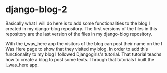# django-blog-2

Basically what I will do here is to add some functionalities to the blog I created in my django-blog repository. 
The first versions of the files in this repository are the last version of the files in my django-blog repository. 

With the i_was_here app the visitors of the blog can post their name on the I Was Here page to show that they visited my blog.
In order to add this functionality to my blog I followed Djangogirls's tutorial. That tutorial teachs how to create a blog to post some texts.
Through that tutorials I built the i_was_here app.